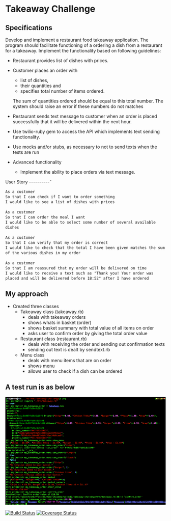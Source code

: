Takeaway Challenge
==================


Specifications
--------------

Develop and implement a restaurant food takeaway application.  The program should facilitate functioning of a ordering a dish from a restaurant for a takeaway.  Implement the functionality based on following guidelines:

* Restaurant provides list of dishes with prices.

* Customer places an order with
  * list of dishes,
  * their quantities and
  * specifies total number of items ordered.

  The sum of quantities ordered should be equal to this total number. The system should raise an error if these numbers do not matches

* Restaurant sends text message to customer when an order is placed successfully that it will be delivered within the next hour.

* Use twilio-ruby gem to access the API which implements text sending functionality.

* Use mocks and/or stubs, as necessary to not to send texts when the tests are run

* Advanced functionality
  * Implement the ability to place orders via text message.


User Story
----------˜

```
As a customer
So that I can check if I want to order something
I would like to see a list of dishes with prices

As a customer
So that I can order the meal I want
I would like to be able to select some number of several available dishes

As a customer
So that I can verify that my order is correct
I would like to check that the total I have been given matches the sum of the various dishes in my order

As a customer
So that I am reassured that my order will be delivered on time
I would like to receive a text such as "Thank you! Your order was placed and will be delivered before 18:52" after I have ordered
```

My approach
-----------
* Created three classes
  * Takeaway class (takeaway.rb)
    * deals with takeaway orders
    * shows whats in basket (order)
    * shows basket summary with total value of all items on order
    * asks user to confirm order by giving the total order value
  * Restaurant class (restaurant.rb)
    * deals with receiving the order and sending out confirmation texts
    * sending out text is dealt by sendtext.rb
  * Menu class
    * deals with menu items that are on order
    * shows menu
    * allows user to check if a dish can be ordered

A test run is as below
----------------------

![alt text](takeaway-challenge.png)


[![Build Status](https://travis-ci.org/makersacademy/takeaway-challenge.svg?branch=master)](https://travis-ci.org/makersacademy/takeaway-challenge)
[![Coverage Status](https://coveralls.io/repos/makersacademy/takeaway-challenge/badge.png)](https://coveralls.io/r/makersacademy/takeaway-challenge)
